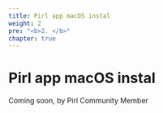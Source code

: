 ```yaml
---
title: Pirl app macOS instal
weight: 2
pre: "<b>2. </b>"
chapter: true
---
```


# Pirl app macOS instal

Coming soon, by Pirl Community Member
